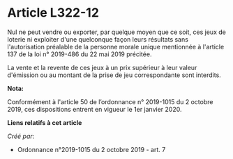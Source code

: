# Article L322-12

Nul ne peut vendre ou exporter, par quelque moyen que ce soit, ces jeux de loterie ni exploiter d'une quelconque façon leurs
résultats sans l'autorisation préalable de la personne morale unique mentionnée à l'article 137 de la loi n° 2019-486 du 22
mai 2019 précitée.

La vente et la revente de ces jeux à un prix supérieur à leur valeur d'émission ou au montant de la prise de jeu
correspondante sont interdits.

**Nota:**

Conformément à l'article 50 de l’ordonnance n° 2019-1015 du 2 octobre 2019, ces dispositions entrent en vigueur le 1er
janvier 2020.

**Liens relatifs à cet article**

_Créé par_:

  - Ordonnance n°2019-1015 du 2 octobre 2019 - art. 7
